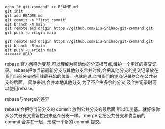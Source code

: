 ```shell
echo "# git-command" >> README.md
git init
git add README.md
git commit -m "first commit"
git branch -M main
git remote add origin https://github.com/Liu-Shihao/git-command.git
git push -u origin main

git remote add origin https://github.com/Liu-Shihao/git-command.git
git branch -M main
git push -u origin main
<<<<<<< HEAD
```

rebase 官方解释为变基,可以理解为移动你的分支根节点,维护一个更好的提交记录。rebase把你当前最新分支与其他分支合并时候,会把其他分支的提交记录放在我们当前分支时间线最开始的位置。也就是说,会把我们的提交记录整合在公共分支的后面。
简单来讲,合并本地其他分支 为了不产生多余的分叉,及合并记录时可以使用rebase。



rebase与merge的差异

rebase 会把你当前分支的 commit 放到公共分支的最后面,所以叫变基。就好像你从公共分支又重新拉出来这个分支一样。
merge 会把公共分支和你当前的 commit 合并在一起，形成一个新的 commit 提交。

